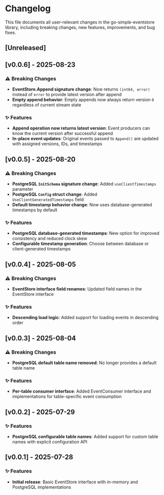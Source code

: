 # Changelog

This file documents all user-relevant changes in the go-simple-eventstore library, including breaking changes, new features, improvements, and bug fixes.

## [Unreleased]

## [v0.0.6] - 2025-08-23

### ⚠️ Breaking Changes
- **EventStore.Append signature change**: Now returns `(int64, error)` instead of `error` to provide latest version after append
- **Empty append behavior**: Empty appends now always return version `0` regardless of current stream state

### ✨ Features
- **Append operation now returns latest version**: Event producers can know the current version after successful append
- **In-place event updates**: Original events passed to `Append()` are updated with assigned versions, IDs, and timestamps

## [v0.0.5] - 2025-08-20

### ⚠️ Breaking Changes
- **PostgreSQL `InitSchema` signature change**: Added `useClientTimestamps` parameter
- **PostgreSQL `Config` struct change**: Added `UseClientGeneratedTimestamps` field
- **Default timestamp behavior change**: Now uses database-generated timestamps by default

### ✨ Features
- **PostgreSQL database-generated timestamps**: New option for improved consistency and reduced clock skew
- **Configurable timestamp generation**: Choose between database or client-generated timestamps

## [v0.0.4] - 2025-08-05

### ⚠️ Breaking Changes
- **EventStore interface field renames**: Updated field names in the EventStore interface

### ✨ Features
- **Descending load logic**: Added support for loading events in descending order

## [v0.0.3] - 2025-08-04

### ⚠️ Breaking Changes
- **PostgreSQL default table name removed**: No longer provides a default table name

### ✨ Features
- **Per-table consumer interface**: Added EventConsumer interface and implementations for table-specific event consumption

## [v0.0.2] - 2025-07-29

### ✨ Features
- **PostgreSQL configurable table names**: Added support for custom table names with explicit configuration API

## [v0.0.1] - 2025-07-28

### ✨ Features
- **Initial release**: Basic EventStore interface with in-memory and PostgreSQL implementations
